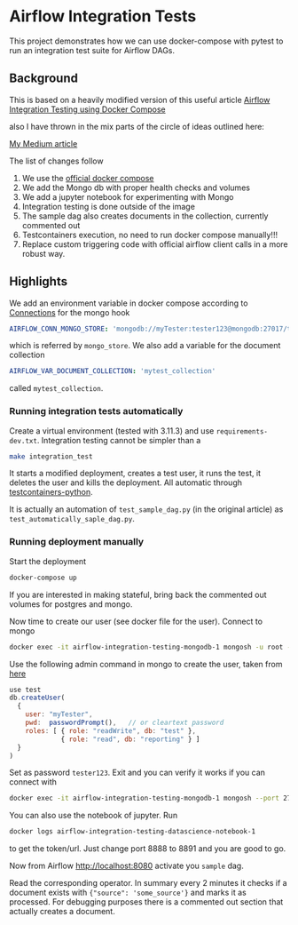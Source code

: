 # Airflow Integration Tests

This project demonstrates how we can use docker-compose with pytest to run an integration test suite for Airflow DAGs.

## Background

This is based on a heavily modified version of this useful article
[Airflow Integration Testing using Docker Compose](https://selectfrom.dev/airflow-integration-testing-d7bfa510f8f0)

also I have thrown in the mix parts of the circle of ideas outlined here:

[My Medium article](https://medium.com/@fithis2001/remarks-on-setting-up-celery-flower-rabbitmq-for-airflow-d8553267110e)

The list of changes follow

1. We use the [official docker compose](https://airflow.apache.org/docs/apache-airflow/stable/howto/docker-compose/index.html#fetching-docker-compose-yaml) 
2. We add the Mongo db with proper health checks and volumes
3. We add a jupyter notebook for experimenting with Mongo
4. Integration testing is done outside of the image
5. The sample dag also creates documents in the collection, currently commented out
6. Testcontainers execution, no need to run docker compose manually!!!
7. Replace custom triggering code with official airflow client calls in a more robust way. 

## Highlights

We add an environment variable in docker compose according to [Connections](https://airflow.apache.org/docs/apache-airflow/stable/howto/connection.html)
for the mongo hook

```yaml
AIRFLOW_CONN_MONGO_STORE: 'mongodb://myTester:tester123@mongodb:27017/test?authSource=test'
```

which is referred by `mongo_store`. We also add a variable for the document collection

```yaml
AIRFLOW_VAR_DOCUMENT_COLLECTION: 'mytest_collection'
```

called `mytest_collection`.

### Running integration tests automatically

Create a virtual environment (tested with 3.11.3) and use `requirements-dev.txt`. Integration testing cannot be 
simpler than a

```sh
make integration_test
```

It starts a modified deployment, creates a test user, it runs the test, it deletes the user and kills the deployment.
All automatic through [testcontainers-python](https://github.com/testcontainers/testcontainers-python/).

It is actually an automation of `test_sample_dag.py` (in the original article) as `test_automatically_saple_dag.py`.


### Running deployment manually

Start the deployment

```sh
docker-compose up
```

If you are interested in making stateful, bring back the commented out volumes for postgres and mongo.


Now time to create our user (see docker file for the user). Connect to mongo

```sh
docker exec -it airflow-integration-testing-mongodb-1 mongosh -u root -p example
```

Use the following admin command in mongo to create the user, taken from [here](https://www.mongodb.com/docs/manual/tutorial/create-users/)

```javascript
use test
db.createUser(
  {
    user: "myTester",
    pwd:  passwordPrompt(),   // or cleartext password
    roles: [ { role: "readWrite", db: "test" },
             { role: "read", db: "reporting" } ]
  }
)
```

Set as password `tester123`. Exit and you can verify it works if you can connect with

```sh
docker exec -it airflow-integration-testing-mongodb-1 mongosh --port 27017 -u "myTester" --authenticationDatabase "test" -p
```

You can also use the notebook of jupyter. Run

```sh 
docker logs airflow-integration-testing-datascience-notebook-1
```

to get the token/url. Just change port 8888 to 8891 and you are good to go.

Now from Airflow [http://localhost:8080](http://localhost:8080) activate you `sample` dag.

Read the corresponding operator. In summary every 2 minutes it checks if a document exists with `{"source": 'some_source'}`
and marks it as processed. For debugging purposes there is a commented out section that actually creates a document.